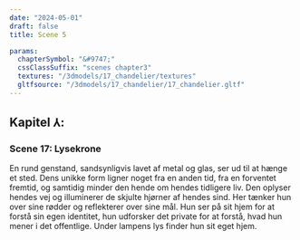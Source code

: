 ```yaml
---
date: "2024-05-01"
draft: false
title: Scene 5

params:
  chapterSymbol: "&#9747;"
  cssClassSuffix: "scenes chapter3"
  textures: "/3dmodels/17_chandelier/textures"
  gltfsource: "/3dmodels/17_chandelier/17_chandelier.gltf"
---
```

## Kapitel &#8516;:
### Scene 17: Lysekrone
<canvas id="c"></canvas>

En rund genstand, sandsynligvis lavet af metal og glas, ser ud til at hænge et sted. Dens unikke form ligner noget fra en anden tid, fra en forventet fremtid, og samtidig minder den hende om hendes tidligere liv. Den oplyser hendes vej og illuminerer de skjulte hjørner af hendes sind. Her tænker hun over sine rødder og reflekterer over sine mål. Hun ser på sit hjem for at forstå sin egen identitet, hun udforsker det private for at forstå, hvad hun mener i det offentlige. Under lampens lys finder hun sit eget hjem.
